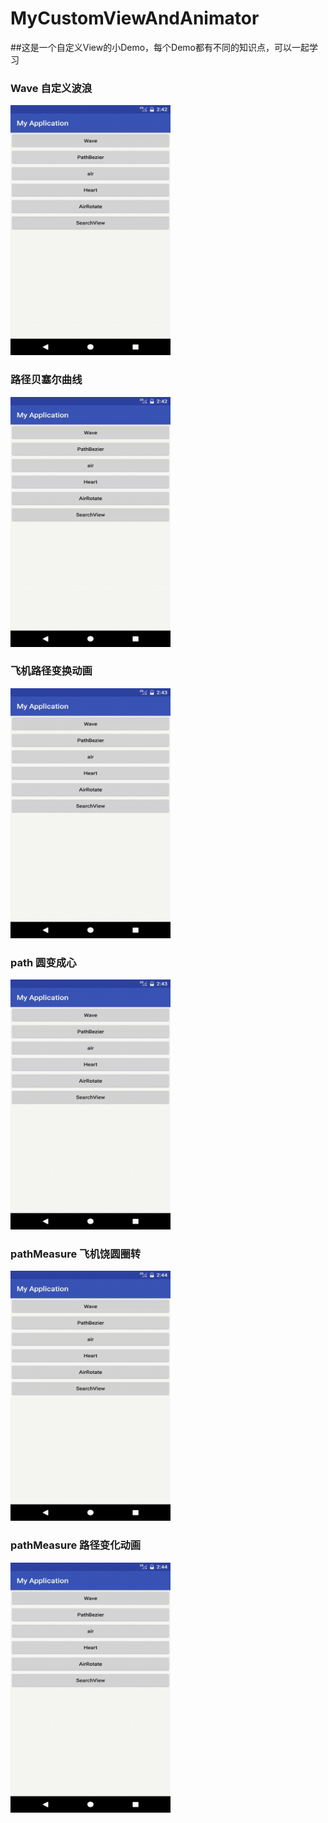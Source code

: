 # MyCustomViewAndAnimator

##这是一个自定义View的小Demo，每个Demo都有不同的知识点，可以一起学习

### Wave 自定义波浪
<img src="https://github.com/MlxChange/MyCustomViewAndAnimator/blob/master/Screenshots/demo.gif" width="256px" height="400px" />

### 路径贝塞尔曲线
<img src="https://github.com/MlxChange/MyCustomViewAndAnimator/blob/master/Screenshots/demo2.gif" width="256px" height="400px" />

### 飞机路径变换动画
<img src="https://github.com/MlxChange/MyCustomViewAndAnimator/blob/master/Screenshots/demo3.gif" width="256px" height="400px" />

### path 圆变成心
<img src="https://github.com/MlxChange/MyCustomViewAndAnimator/blob/master/Screenshots/demo4.gif" width="256px" height="400px" />

### pathMeasure 飞机饶圆圈转
<img src="https://github.com/MlxChange/MyCustomViewAndAnimator/blob/master/Screenshots/demo5.gif" width="256px" height="400px" />

### pathMeasure 路径变化动画
<img src="https://github.com/MlxChange/MyCustomViewAndAnimator/blob/master/Screenshots/demo6.gif" width="256px" height="400px" />

